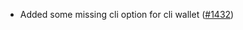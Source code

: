- Added some missing cli option for cli wallet
  ([#1432](https://github.com/anoma/namada/pull/1432))